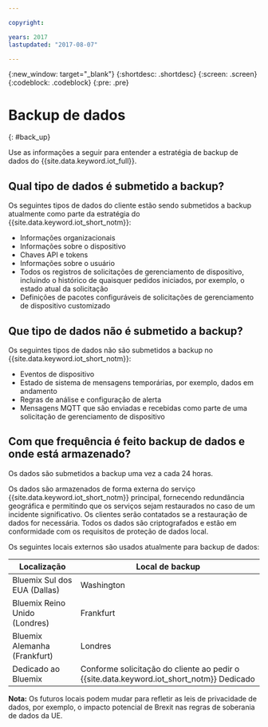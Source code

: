 ```yaml
---

copyright:

years: 2017
lastupdated: "2017-08-07"

---
```


{:new_window: target="\_blank"}
{:shortdesc: .shortdesc}
{:screen: .screen}
{:codeblock: .codeblock}
{:pre: .pre}


# Backup de dados
{: #back_up}

Use as informações a seguir para entender a estratégia de backup de dados do {{site.data.keyword.iot_full}}.

## Qual tipo de dados é submetido a backup?

Os seguintes tipos de dados do cliente estão sendo submetidos a backup atualmente como parte da estratégia do {{site.data.keyword.iot_short_notm}}:

- Informações organizacionais
- Informações sobre o dispositivo
- Chaves API e tokens
- Informações sobre o usuário
- Todos os registros de solicitações de gerenciamento de dispositivo, incluindo o histórico de quaisquer pedidos iniciados, por exemplo, o estado atual da solicitação
- Definições de pacotes configuráveis de solicitações de gerenciamento de dispositivo customizado

## Que tipo de dados não é submetido a backup?

Os seguintes tipos de dados não são submetidos a backup no {{site.data.keyword.iot_short_notm}}:

- Eventos de dispositivo
- Estado de sistema de mensagens temporárias, por exemplo, dados em andamento
- Regras de análise e configuração de alerta
- Mensagens MQTT que são enviadas e recebidas como parte de uma solicitação de gerenciamento de dispositivo

## Com que frequência é feito backup de dados e onde está armazenado?

Os dados são submetidos a backup uma vez a cada 24 horas.

Os dados são armazenados de forma externa do serviço {{site.data.keyword.iot_short_notm}} principal, fornecendo redundância geográfica e permitindo que os serviços sejam restaurados no caso de um incidente significativo. Os clientes serão contatados se a restauração de dados for necessária. Todos os dados são criptografados e estão em conformidade com os requisitos de proteção de dados local.

Os seguintes locais externos são usados atualmente para backup de dados:

Localização                   | Local de backup                
------------- | -------------
Bluemix Sul dos EUA (Dallas)| Washington
Bluemix Reino Unido (Londres) | Frankfurt
Bluemix Alemanha (Frankfurt) | Londres
Dedicado ao Bluemix | Conforme solicitação do cliente ao pedir o {{site.data.keyword.iot_short_notm}} Dedicado

**Nota:** Os futuros locais podem mudar para refletir as leis de privacidade de dados, por exemplo, o impacto potencial de Brexit nas regras de soberania de dados da UE.
